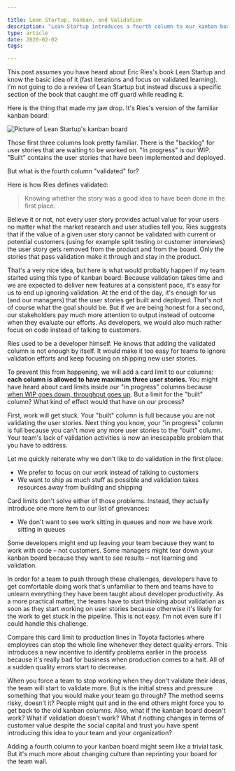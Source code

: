 ```yaml
---

title: Lean Startup, Kanban, and Validation
description: "Lean Startup introduces a fourth column to our kanban boards: validated"
type: article
date: 2020-02-02
tags:

---
```


This post assumes you have heard about Eric Ries's book Lean Startup and know the basic idea of it (fast iterations and focus on validated learning). I'm not going to do a review of Lean Startup but instead discuss a specific section of the book that caught me off guard while reading it.

Here is the thing that made my jaw drop. It's Ries's version of the familiar kanban board:

![Picture of Lean Startup's kanban board](lean-startup-kanban.png)

Those first three columns look pretty familiar. There is the "backlog" for user stories that are waiting to be worked on. "In progress" is our WIP. "Built" contains the user stories that have been implemented and deployed.

But what is the fourth column "validated" for?

Here is how Ries defines validated:

> Knowing whether the story was a good idea to have been done in the first place.

Believe it or not, not every user story provides actual value for your users no matter what the market research and user studies tell you. Ries suggests that if the value of a given user story cannot be validated with current or potential customers (using for example split testing or customer interviews) the user story gets removed from the product and from the board. Only the stories that pass validation make it through and stay in the product.

That's a very nice idea, but here is what would probably happen if my team started using this type of kanban board: Because validation takes time and we are expected to deliver new features at a consistent pace, it's easy for us to end up ignoring validation. At the end of the day, it's enough for us (and our managers) that the user stories get built and deployed. That's not of course what the goal should be. But if we are being honest for a second, our stakeholders pay much more attention to output instead of outcome when they evaluate our efforts. As developers, we would also much rather focus on code instead of talking to customers.

Ries used to be a developer himself. He knows that adding the validated column is not enough by itself. It would make it too easy for teams to ignore validation efforts and keep focusing on shipping new user stories.

To prevent this from happening, we will add a card limit to our columns: **each column is allowed to have maximum three user stories.** You might have heard about card limits inside our "in progress" columns because [when WIP goes down, throughput goes up](/posts/limit-your-wip/). But a limit for the "built" column? What kind of effect would that have on our process?

First, work will get stuck. Your "built" column is full because you are not validating the user stories. Next thing you know, your "in progress" column is full because you can't move any more user stories to the "built" column. Your team's lack of validation activities is now an inescapable problem that you have to address.

Let me quickly reiterate why we don't like to do validation in the first place:

* We prefer to focus on our work instead of talking to customers
* We want to ship as much stuff as possible and validation takes resources away from building and shipping

Card limits don't solve either of those problems. Instead, they actually introduce one more item to our list of grievances:

* We don't want to see work sitting in queues and now we have work sitting in queues

Some developers might end up leaving your team because they want to work with code – not customers. Some managers might tear down your kanban board because they want to see results – not learning and validation.

In order for a team to push through these challenges, developers have to get comfortable doing work that's unfamiliar to them and teams have to unlearn everything they have been taught about developer productivity. As a more practical matter, the teams have to start thinking about validation as soon as they start working on user stories because otherwise it's likely for the work to get stuck in the pipeline. This is not easy. I'm not even sure if I could handle this challenge.

Compare this card limit to production lines in Toyota factories where employees can stop the whole line whenever they detect quality errors. This introduces a new incentive to identify problems earlier in the process because it's really bad for business when production comes to a halt. All of a sudden quality errors start to decrease.

When you force a team to stop working when they don't validate their ideas, the team will start to validate more. But is the initial stress and pressure something that you would make your team go through? The method seems risky, doesn't it? People might quit and in the end others might force you to get back to the old kanban columns. Also, what if the kanban board doesn't work? What if validation doesn't work? What if nothing changes in terms of customer value despite the social capital and trust you have spent introducing this idea to your team and your organization?

Adding a fourth column to your kanban board might seem like a trivial task. But it's much more about changing culture than reprinting your board for the team wall.
